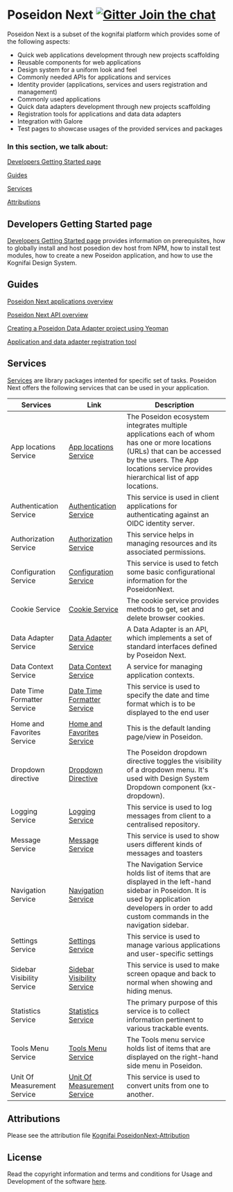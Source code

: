 
# Poseidon Next  [![Gitter Join the chat](https://badges.gitter.im/Join%20Chat.svg)](https://gitter.im/kognifai/Lobby)

Poseidon Next is a subset of the kognifai platform which provides some of the following aspects:

- Quick web applications development through new projects scaffolding
- Reusable components for web applications
- Design system for a uniform look and feel
- Commonly needed APIs for applications and services
- Identity provider (applications, services and users registration and management)
- Commonly used applications
- Quick data adapters development through new projects scaffolding
- Registration tools for applications and data data adapters
- Integration with Galore
- Test pages to showcase usages of the provided services and packages

### In this section, we talk about:

[Developers Getting Started page](#Developers-Getting-Started-page)

[Guides](#Guides)

[Services](#Services)

[Attributions](#Attributions)

## Developers Getting Started page
[Developers Getting Started page](Developers-Getting-Started.md)  provides information on prerequisites, how to globally install and host posedion dev host from NPM, how to install test modules, how to create a new Poseidon application, and how to use the Kognifai Design System.

## Guides
[Poseidon Next applications overview](Public-documentation/Guides/Poseidon-Next-Applications-Overview.md)

[Poseidon Next API overview](Public-documentation/Guides/Poseidon-Next-API-Overview.md)

[Creating a Poseidon Data Adapter project using Yeoman](Public-documentation/Guides/Creating-Poseidon-Data-Adapter-project-using-Yeoman.md)

[Application and data adapter registration tool](Public-documentation/Guides/CLI-tool-for-registering-apps-and-data-adapters.md)

## Services

[Services](https://github.com/kognifai/PoseidonNext-Framework/blob/master/Services.md) are library packages intented for specific set of tasks. Poseidon Next offers the following services that can be used in your application.

| Services| Link | Description
|-------------------------|---------------|--------
 App locations Service | [App locations Service](Public-documentation/SDK-reference/App-Locations-Service.md)|The Poseidon ecosystem integrates multiple applications each of whom has one or more locations (URLs) that can be accessed by the users. The App locations service provides hierarchical list of app locations. |
 Authentication Service | [Authentication Service](Public-documentation/SDK-reference/Authentication-Service.md)|This service is used in client applications for authenticating against an OIDC identity server. |
 Authorization Service| [Authorization Service](Public-documentation/SDK-reference/Authorization-Service.md)|This service helps in managing resources and its associated permissions. |
 Configuration Service | [Configuration Service](Public-documentation/SDK-reference/Configuration-Service.md)|This service is used to fetch some basic configurational information for the PoseidonNext.  |
 Cookie Service | [Cookie Service](Public-documentation/SDK-reference/Cookie-Service.md)|The cookie service provides methods to get, set and delete browser cookies.  |
 Data Adapter Service|[Data Adapter Service](Public-documentation/SDK-reference/Data-Adapter-Service.md)|A Data Adapter is an API, which implements a set of standard interfaces defined by Poseidon Next. |
 Data Context Service|[Data Context Service](Public-documentation/SDK-reference/Data-Context-Service.md)|A service for managing application contexts.|
 Date Time Formatter Service|[Date Time Formatter Service](Public-documentation/SDK-reference/Date-Time-Formatter-Service.md)|This service is used to specify the date and time format which is to be displayed to the end user |
  Home and Favorites Service|[Home and Favorites Service](Public-documentation/SDK-reference/Home-and-Favorites-Service.md)|This is the default landing page/view in Poseidon. |
Dropdown directive | [Dropdown Directive](Public-documentation/SDK-reference/Dropdown-directive.md)|The Poseidon dropdown directive toggles the visibility of a dropdown menu. It's used with Design System Dropdown component (kx-dropdown).|
 Logging Service | [Logging Service](Public-documentation/SDK-reference/Logging-Service.md)|This service is used to log messages from client to a centralised repository.  |
  Message Service | [Message Service](Public-documentation/SDK-reference/Message-Service.md)|This service is  used to show users different kinds of messages and toasters  |
 Navigation Service | [Navigation Service](Public-documentation/SDK-reference/Navigation-Service.md) | The Navigation Service holds list of items that are displayed in the left-hand sidebar in Poseidon. It is used by application developers in order to add custom commands in the navigation sidebar. |
 Settings Service | [Settings Service](Public-documentation/SDK-reference/Settings-Service.md)|This service is used to manage various applications and user-specific settings |The primary purpose of this service is to collect information pertinent to various trackable events |
 Sidebar Visibility Service | [Sidebar Visibility Service](Public-documentation/SDK-reference/Sidebar-Visibility-Service.md)|This service is used to make screen opaque and back to normal when showing and hiding menus.|
 Statistics Service |  [Statistics Service](Public-documentation/SDK-reference/Statistics-Service.md)|The primary purpose of this service is to collect information pertinent to various trackable events. |
 Tools Menu Service| [Tools Menu Service](Public-documentation/SDK-reference/Tools-Menu-Service.md)|The Tools menu service holds list of items that are displayed on the right-hand side menu in Poseidon.  |
Unit Of Measurement Service| [Unit Of Measurement Service](Public-documentation/SDK-reference/Unit-Of-Measurement-Service.md)|This service is used to convert units from one to another.   |

## Attributions
Please see the attribution file [Kognifai PoseidonNext-Attribution](KognifaiPoseidonNext-Attribution.pdf)

## License
Read the copyright information and terms and conditions for Usage and Development of the software [here](https://github.com/kognifai/Kognifai/blob/master/License.md#copyright--year-kongsberg-digital-as).
